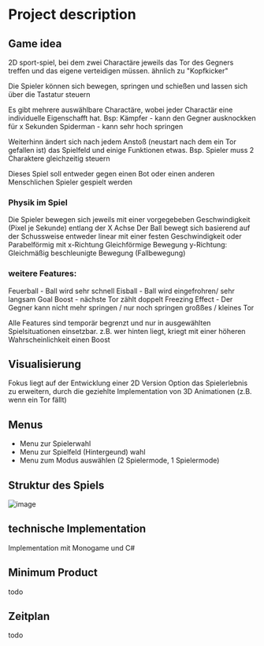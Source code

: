 # Project description #

## Game idea ## 

2D sport-spiel, bei dem zwei Charactäre jeweils das Tor des Gegners treffen und das eigene verteidigen müssen.
ähnlich zu "Kopfkicker"

Die Spieler können sich bewegen, springen und schießen und lassen sich über die Tastatur steuern


Es gibt mehrere auswählbare Charactäre, wobei jeder Charactär eine individuelle Eigenschafft hat.
    Bsp: 
    Kämpfer   - kann den Gegner ausknockken für x Sekunden
    Spiderman - kann sehr hoch springen

Weiterhinn ändert sich nach jedem Anstoß (neustart nach dem ein Tor gefallen ist) das Spielfeld und einige Funktionen etwas. Bsp. Spieler muss 2 Charaktere gleichzeitig steuern

Dieses Spiel soll entweder gegen einen Bot oder einen anderen Menschlichen Spieler gespielt werden

### Physik im Spiel ###
Die Spieler bewegen sich jeweils mit einer vorgegebeben Geschwindigkeit (Pixel je Sekunde) entlang der X Achse
Der Ball bewegt sich basierend auf der Schussweise  entweder linear mit einer festen Geschwindigkeit oder Parabelförmig mit
     x-Richtung    Gleichförmige Bewegung
     y-Richtung:    Gleichmäßig beschleunigte Bewegung (Fallbewegung)
    



### weitere Features: ###
Feuerball - Ball wird sehr schnell
Eisball   - Ball wird eingefrohren/ sehr langsam
Goal Boost - nächste Tor zählt doppelt
Freezing Effect - Der Gegner kann nicht mehr springen / nur noch springen 
großßes / kleines Tor

Alle Features sind temporär begrenzt und nur in ausgewählten Spielsituationen einsetzbar.
z.B. wer hinten liegt, kriegt mit einer höheren Wahrscheinlichkeit einen Boost



## Visualisierung ##

Fokus liegt auf der Entwicklung einer 2D Version
Option das Spielerlebnis zu erweitern, durch die geziehlte Implementation von 3D Animationen (z.B. wenn ein Tor fällt)


## Menus ##
  - Menu zur Spielerwahl
  - Menu zur Spielfeld (Hintergeund) wahl
  - Menu zum Modus auswählen (2 Spielermode, 1 Spielermode)


## Struktur des Spiels ###


![image](https://github.com/user-attachments/assets/706e053d-5354-4cd1-9732-9eba8be530cb)




## technische Implementation ## 

Implementation mit Monogame und C#


## Minimum Product ##
todo 


## Zeitplan ##
todo
  


